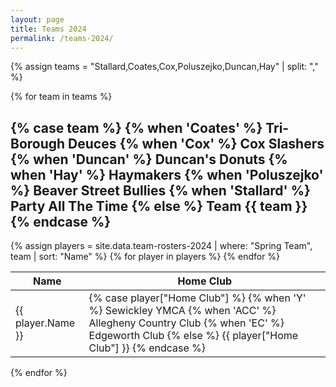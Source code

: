 ```yaml
---
layout: page
title: Teams 2024
permalink: /teams-2024/
---
```


{% assign teams = "Stallard,Coates,Cox,Poluszejko,Duncan,Hay" | split: "," %}

{% for team in teams %}
  <h2>
    {% case team %}
      {% when 'Coates' %}
        Tri-Borough Deuces
      {% when 'Cox' %}
        Cox Slashers
      {% when 'Duncan' %}
        Duncan's Donuts
      {% when 'Hay' %}
        Haymakers
      {% when 'Poluszejko' %}
        Beaver Street Bullies
      {% when 'Stallard' %}
        Party All The Time
      {% else %}
        Team {{ team }}
    {% endcase %}
  </h2>
  <table>
    <thead>
      <tr>
        <th>Name</th>
        <th>Home Club</th>
      </tr>
    </thead>
    <tbody>
      {% assign players = site.data.team-rosters-2024 | where: "Spring Team", team | sort: "Name" %}
      {% for player in players %}
        <tr>
          <td>{{ player.Name }}</td>
          <td>
            {% case player["Home Club"] %}
              {% when 'Y' %}
                Sewickley YMCA
              {% when 'ACC' %}
                Allegheny Country Club
              {% when 'EC' %}
                Edgeworth Club
              {% else %}
                {{ player["Home Club"] }}
            {% endcase %}
          </td>
        </tr>
      {% endfor %}
    </tbody>
  </table>
{% endfor %}
